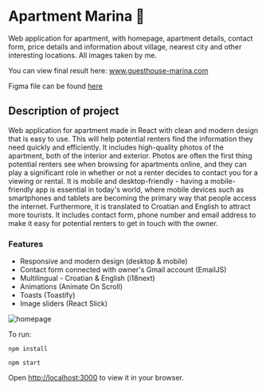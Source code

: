 # Apartment Marina 🏡 
Web application for apartment, with homepage, apartment details, contact form, price details and information about village, nearest city and other interesting locations. All images taken by me.

You can view final result here: www.guesthouse-marina.com

Figma file can be found <a href="https://www.figma.com/file/LzrqD3l2QLzg1QsFkptg9M/Marina?node-id=1%3A24&t=IWyGUWRIoUqv4Zhf-1">here</a>

## Description of project

Web application for apartment made in React with clean and modern design that is easy to use. This will help potential renters find the information they need quickly and efficiently. It includes high-quality photos of the apartment, both of the interior and exterior. Photos are often the first thing potential renters see when browsing for apartments online, and they can play a significant role in whether or not a renter decides to contact you for a viewing or rental.
It is mobile and desktop-friendly - having a mobile-friendly app is essential in today's world, where mobile devices such as smartphones and tablets are becoming the primary way that people access the internet. Furthermore, it is translated to Croatian and English to attract more tourists. It includes contact form, phone number and email address to make it easy for potential renters to get in touch with the owner.


### Features
<ul>
<li>Responsive and modern design (desktop & mobile)</li>
<li>Contact form connected with owner's Gmail account (EmailJS)</li>
<li>Multilingual - Croatian & English (i18next) </li>
<li>Animations (Animate On Scroll)</li>
<li>Toasts (Toastify)</li>
<li>Image sliders (React Slick)</li>
</ul>

![homepage](https://github.com/user-attachments/assets/c470ac11-d87e-40e6-aebf-992f07be6912)



To run:

`npm install`

`npm start`

Open [http://localhost:3000](http://localhost:3000) to view it in your browser.
